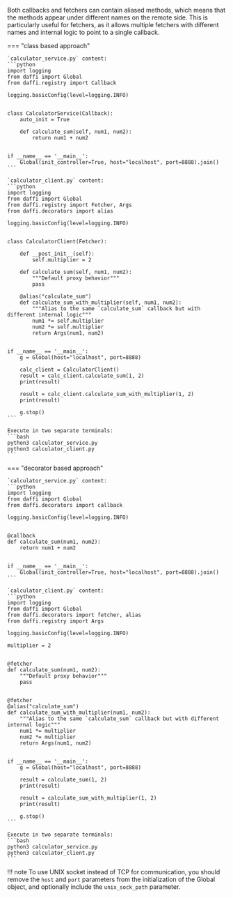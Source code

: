 Both callbacks and fetchers can contain aliased methods, which means that the methods appear under different names on the remote side.
This is particularly useful for fetchers, as it allows multiple fetchers with different names and internal logic to point to a single callback.


=== "class based approach"

    `calculator_service.py` content:
    ```python
    import logging
    from daffi import Global
    from daffi.registry import Callback
    
    logging.basicConfig(level=logging.INFO)
    
    
    class CalculatorService(Callback):
        auto_init = True
    
        def calculate_sum(self, num1, num2):
            return num1 + num2
    
    
    if __name__ == '__main__':
        Global(init_controller=True, host="localhost", port=8888).join()
    ```
    
    `calculator_client.py` content:
    ```python
    import logging
    from daffi import Global
    from daffi.registry import Fetcher, Args
    from daffi.decorators import alias
    
    logging.basicConfig(level=logging.INFO)
    
    
    class CalculatorClient(Fetcher):
    
        def __post_init__(self):
            self.multiplier = 2
    
        def calculate_sum(self, num1, num2):
            """Default proxy behavior"""
            pass
    
        @alias("calculate_sum")
        def calculate_sum_with_multiplier(self, num1, num2):
            """Alias to the same `calculate_sum` callback but with different internal logic"""
            num1 *= self.multiplier
            num2 *= self.multiplier
            return Args(num1, num2)
    
    
    if __name__ == '__main__':
        g = Global(host="localhost", port=8888)
    
        calc_client = CalculatorClient()
        result = calc_client.calculate_sum(1, 2)
        print(result)
    
        result = calc_client.calculate_sum_with_multiplier(1, 2)
        print(result)
    
        g.stop()
    ```
    
    Execute in two separate terminals:
    ```bash
    python3 calculator_service.py
    python3 calculator_client.py
    ```

=== "decorator based approach"

    `calculator_service.py` content:
    ```python
    import logging
    from daffi import Global
    from daffi.decorators import callback
    
    logging.basicConfig(level=logging.INFO)
    
    
    @callback
    def calculate_sum(num1, num2):
        return num1 + num2
    
    
    if __name__ == '__main__':
        Global(init_controller=True, host="localhost", port=8888).join()
    ```
    
    `calculator_client.py` content:
    ```python
    import logging
    from daffi import Global
    from daffi.decorators import fetcher, alias
    from daffi.registry import Args
    
    logging.basicConfig(level=logging.INFO)
    
    multiplier = 2
    
    
    @fetcher
    def calculate_sum(num1, num2):
        """Default proxy behavior"""
        pass
    
    
    @fetcher
    @alias("calculate_sum")
    def calculate_sum_with_multiplier(num1, num2):
        """Alias to the same `calculate_sum` callback but with different internal logic"""
        num1 *= multiplier
        num2 *= multiplier
        return Args(num1, num2)
    
    
    if __name__ == '__main__':
        g = Global(host="localhost", port=8888)
    
        result = calculate_sum(1, 2)
        print(result)
    
        result = calculate_sum_with_multiplier(1, 2)
        print(result)
    
        g.stop()
    ```
    
    Execute in two separate terminals:
    ```bash
    python3 calculator_service.py
    python3 calculator_client.py
    ```


!!! note 
    To use UNIX socket instead of TCP for communication, you should remove the `host` and `port` parameters from 
    the initialization of the Global object, and optionally include the `unix_sock_path` parameter.
    

